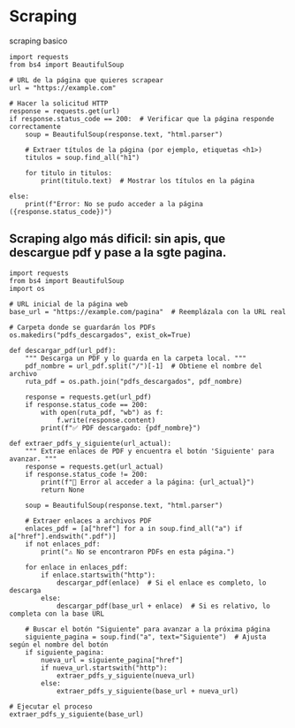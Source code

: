 # Scraping
scraping basico

    
    import requests
    from bs4 import BeautifulSoup
    
    # URL de la página que quieres scrapear
    url = "https://example.com"
    
    # Hacer la solicitud HTTP
    response = requests.get(url)
    if response.status_code == 200:  # Verificar que la página responde correctamente
        soup = BeautifulSoup(response.text, "html.parser")
    
        # Extraer títulos de la página (por ejemplo, etiquetas <h1>)
        titulos = soup.find_all("h1")
        
        for titulo in titulos:
            print(titulo.text)  # Mostrar los títulos en la página
    
    else:
        print(f"Error: No se pudo acceder a la página ({response.status_code})")



## Scraping algo más dificil: sin apis, que descargue pdf y pase a la sgte pagina.

    import requests
    from bs4 import BeautifulSoup
    import os
    
    # URL inicial de la página web
    base_url = "https://example.com/pagina"  # Reemplázala con la URL real
    
    # Carpeta donde se guardarán los PDFs
    os.makedirs("pdfs_descargados", exist_ok=True)
    
    def descargar_pdf(url_pdf):
        """ Descarga un PDF y lo guarda en la carpeta local. """
        pdf_nombre = url_pdf.split("/")[-1]  # Obtiene el nombre del archivo
        ruta_pdf = os.path.join("pdfs_descargados", pdf_nombre)
    
        response = requests.get(url_pdf)
        if response.status_code == 200:
            with open(ruta_pdf, "wb") as f:
                f.write(response.content)
            print(f"✅ PDF descargado: {pdf_nombre}")
    
    def extraer_pdfs_y_siguiente(url_actual):
        """ Extrae enlaces de PDF y encuentra el botón 'Siguiente' para avanzar. """
        response = requests.get(url_actual)
        if response.status_code != 200:
            print(f"🚨 Error al acceder a la página: {url_actual}")
            return None
    
        soup = BeautifulSoup(response.text, "html.parser")
    
        # Extraer enlaces a archivos PDF
        enlaces_pdf = [a["href"] for a in soup.find_all("a") if a["href"].endswith(".pdf")]
        if not enlaces_pdf:
            print("⚠ No se encontraron PDFs en esta página.")
    
        for enlace in enlaces_pdf:
            if enlace.startswith("http"):
                descargar_pdf(enlace)  # Si el enlace es completo, lo descarga
            else:
                descargar_pdf(base_url + enlace)  # Si es relativo, lo completa con la base URL
    
        # Buscar el botón "Siguiente" para avanzar a la próxima página
        siguiente_pagina = soup.find("a", text="Siguiente")  # Ajusta según el nombre del botón
        if siguiente_pagina:
            nueva_url = siguiente_pagina["href"]
            if nueva_url.startswith("http"):
                extraer_pdfs_y_siguiente(nueva_url)
            else:
                extraer_pdfs_y_siguiente(base_url + nueva_url)
    
    # Ejecutar el proceso
    extraer_pdfs_y_siguiente(base_url)
